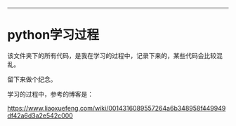 
---
# python学习过程

该文件夹下的所有代码，是我在学习的过程中，记录下来的，某些代码会比较混乱。

留下来做个纪念。

学习的过程中，参考的博客是：

https://www.liaoxuefeng.com/wiki/0014316089557264a6b348958f449949df42a6d3a2e542c000